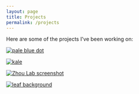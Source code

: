 ```yaml
---
layout: page
title: Projects
permalink: /projects
---
```


<div class="row justify-content-between">
<div class="col-md-8 pr-5">

<p>Here are some of the projects I've been working on: </p>
<a target="_blank" href="https://apalebluedot.world"><p class="mb-5"><img class="shadow-lg" src="{{site.baseurl}}/assets/images/PaleBlueDot.jpg" alt="pale blue dot" /></p></a>
<a target="_blank" href="https://www.verdantlife.org/nutrition-calculator.html"><p class="mb-5"><img class="shadow-lg" src="{{site.baseurl}}/assets/images/Kale.jpg" alt="kale" /></p></a>
<a target="_blank" href="https://www.uta.edu/zhoulab"><p class="mb-5"><img class="shadow-lg" src="{{site.baseurl}}/assets/images/zhoulab-screenshot.png" alt="Zhou Lab screenshot" /></p></a>
<a target="_blank" href="https://www.verdantleaf.org"><p class="mb-5"><img class="shadow-lg" src="{{site.baseurl}}/assets/images/leaf-background.jpg" alt="leaf background" /></p></a>

</div>

<div class="col-md-4">

</div>
</div>
